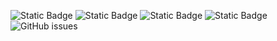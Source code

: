 ![Static Badge](https://img.shields.io/badge/blacklists-60-000000) ![Static Badge](https://img.shields.io/badge/blacklisted-2697149-cc0000) ![Static Badge](https://img.shields.io/badge/whitelisted-2242-00CC00) ![Static Badge](https://img.shields.io/badge/streaming_blacklist-28106-000000) ![GitHub issues](https://img.shields.io/github/issues/fabriziosalmi/blacklists)
